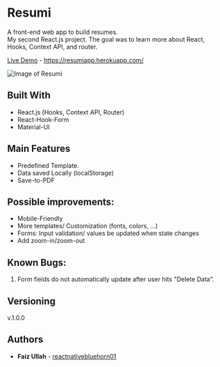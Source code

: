 # Resumi

A front-end web app to build resumes.<br/>
My second React.js project. The goal was to learn more about React, Hooks, Context API, and router.

[Live Demo](https://resumiapp.herokuapp.com/) - https://resumiapp.herokuapp.com/

![Image of Resumi](https://github.com/lucasmrl/resumi/blob/master/resumi-screenshot.png?raw=true)

## Built With

* React.js (Hooks, Context API, Router)
* React-Hook-Form
* Material-UI

## Main Features

* Predefined Template.
* Data saved Locally (localStorage)
* Save-to-PDF

## Possible improvements:

* Mobile-Friendly
* More templates/ Customization (fonts, colors, ...)
* Forms: Input validation/ values be updated when state changes
* Add zoom-in/zoom-out

## Known Bugs:

1. Form fields do not automatically update after user hits "Delete Data".

## Versioning

v.1.0.0

## Authors

* **Faiz Ullah** - [reactnativebluehorn01](https://github.com/reactnativebluehorn01)
